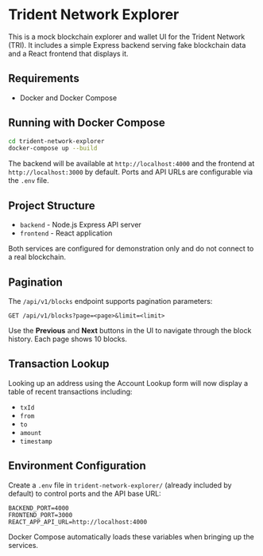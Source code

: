 # Trident Network Explorer

This is a mock blockchain explorer and wallet UI for the Trident Network (TRI). It includes a simple Express backend serving fake blockchain data and a React frontend that displays it.

## Requirements

- Docker and Docker Compose

## Running with Docker Compose

```bash
cd trident-network-explorer
docker-compose up --build
```

The backend will be available at `http://localhost:4000` and the frontend at `http://localhost:3000` by default.
Ports and API URLs are configurable via the `.env` file.

## Project Structure

- `backend` - Node.js Express API server
- `frontend` - React application

Both services are configured for demonstration only and do not connect to a real blockchain.

## Pagination

The `/api/v1/blocks` endpoint supports pagination parameters:

```
GET /api/v1/blocks?page=<page>&limit=<limit>
```

Use the **Previous** and **Next** buttons in the UI to navigate through the block history. Each page shows 10 blocks.

## Transaction Lookup

Looking up an address using the Account Lookup form will now display a table of recent transactions including:

- `txId`
- `from`
- `to`
- `amount`
- `timestamp`

## Environment Configuration

Create a `.env` file in `trident-network-explorer/` (already included by default) to control ports and the API base URL:

```
BACKEND_PORT=4000
FRONTEND_PORT=3000
REACT_APP_API_URL=http://localhost:4000
```

Docker Compose automatically loads these variables when bringing up the services.
